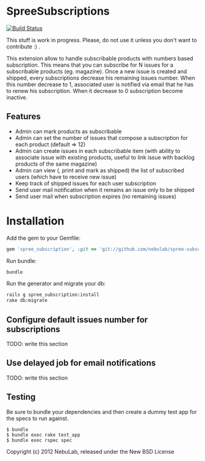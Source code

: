 SpreeSubscriptions 
==================

[![Build Status](https://secure.travis-ci.org/nebulab/spree-subscriptions.png?branch=master)](http://travis-ci.org/nebulab/spree-subscriptions)

This stuff is work in progress. Please, do not use it unless you don't want to contribute :) .

This extension allow to handle subscribable products with numbers based subscription. This means that you can subscribe for N issues for a subscribable products (eg. magazine). Once a new issue is created and shipped, every subscriptions decrease his remaining issues number. When this number decrease to 1, associated user is notified via email that he has to renew his subscription. When it decrease to 0 subscription become inactive.

Features
--------

- Admin can mark products as subscribable 
- Admin can set the number of issues that compose a subscription for each product (default => 12)
- Admin can create issues in each subscribable item (with ability to associate issue with existing products, useful to link issue with backlog products of the same magazine)
- Admin can view (, print and mark as shipped) the list of subscribed users (which have to receive new issue)
- Keep track of shipped issues for each user subscription
- Send user mail notification when it remains an issue only to be shipped
- Send user mail when subscription expires (no remaining issues)

Installation
============

Add the gem to your Gemfile:

```ruby
gem 'spree_subscription', :git => 'git://github.com/nebulab/spree-subscriptions.git'
```

Run bundle:

```bash
bundle
```

Run the generator and migrate your db:

```bash
rails g spree_subscription:install
rake db:migrate
```

Configure default issues number for subscriptions
-------------------------------------------------

TODO: write this section

Use delayed job for email notifications
---------------------------------------

TODO: write this section

Testing
-------

Be sure to bundle your dependencies and then create a dummy test app for the specs to run against.

    $ bundle
    $ bundle exec rake test_app
    $ bundle exec rspec spec

Copyright (c) 2012 NebuLab, released under the New BSD License
